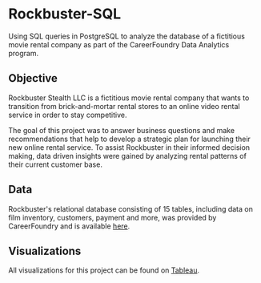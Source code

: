 # Rockbuster-SQL
Using SQL queries in PostgreSQL to analyze the database of a fictitious movie rental company as part of the CareerFoundry Data Analytics program.
## **Objective**
Rockbuster Stealth LLC is a fictitious movie rental company that wants to transition from brick-and-mortar rental stores to an online video rental service 
in order to stay competitive.

The goal of this project was to answer business questions and make recommendations that help to develop a strategic plan for launching their new online rental service.
To assist Rockbuster in their informed decision making, data driven insights were gained by analyzing rental patterns of their current customer base.
## Data
Rockbuster's relational database consisting of 15 tables, including data on film inventory, customers, payment and more, was provided by CareerFoundry and is available [here](http://www.postgresqltutorial.com/wp-content/uploads/2019/05/dvdrental.zip).
## Visualizations
All visualizations for this project can be found on [Tableau](https://public.tableau.com/app/profile/katja.gonzales).

 
